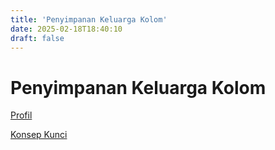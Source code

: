 ```yaml
---
title: 'Penyimpanan Keluarga Kolom'
date: 2025-02-18T18:40:10
draft: false
---
```


# Penyimpanan Keluarga Kolom

[Profil](./profil/)

[Konsep Kunci](./konsep-kunci/)
